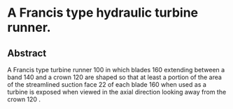 # A Francis type hydraulic turbine runner.

## Abstract
A Francis type turbine runner 100 in which blades 160 extending between a band 140 and a crown 120 are shaped so that at least a portion of the area of the streamlined suction face 22 of each blade 160 when used as a turbine is exposed when viewed in the axial direction looking away from the crown 120 .